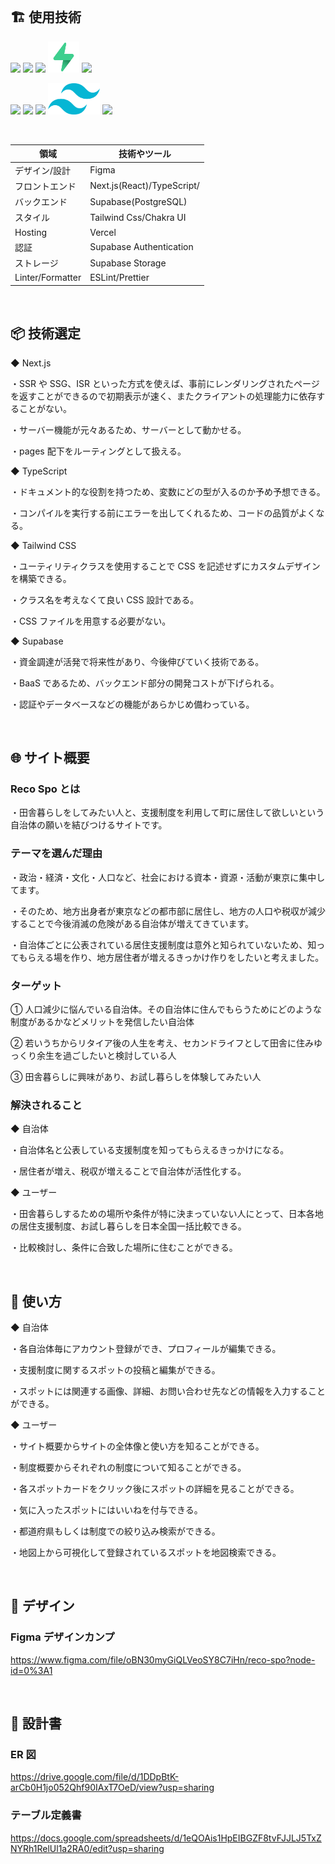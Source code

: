<br />

## 🏗 使用技術

<p align="left">
  <a href="https://www.typescriptlang.org/"><img src="https://cdn.worldvectorlogo.com/logos/typescript.svg" height="50px;" /></a>
  <a href="https://nextjs.org/"><img src="https://cdn.worldvectorlogo.com/logos/nextjs-3.svg" height="50px;" /></a>
  <a href="https://ja.reactjs.org/"><img src="https://cdn.worldvectorlogo.com/logos/react-2.svg" height="50px;" /></a>
  <a href="https://supabase.com/"><img src="./public/supabase.svg" height="50px;" /></a>
   <a href="https://vercel.com/"><img src="https://user-images.githubusercontent.com/65433193/118944114-3b393980-b98f-11eb-84a5-fc9a1db8ea6b.png" height="50px;" /></a
</p>
<p align="left">
  <a href="https://www.figma.com/"><img src="https://cdn.worldvectorlogo.com/logos/figma-1.svg" height="50px;" /></a>
  <a href="https://eslint.org/"><img src="https://cdn.worldvectorlogo.com/logos/eslint-1.svg" height="50px;" /></a>
  <a href="https://prettier.io/"><img src="https://cdn.worldvectorlogo.com/logos/prettier-2.svg" height="50px;" /></a>
  <a href="https://tailwindcss.com"><img src="./public/tailwind-css.svg" height="50px;"></a>
  <a href="https://chakra-ui.com/"><img src="https://bestofjs.org/logos/chakra-ui.svg" height="50px;"></a>

</p><br />

| 領域             | 技術やツール               |
| ---------------- | -------------------------- |
| デザイン/設計    | Figma                      |
| フロントエンド   | Next.js(React)/TypeScript/ |
| バックエンド     | Supabase(PostgreSQL)       |
| スタイル         | Tailwind Css/Chakra UI     |
| Hosting          | Vercel                     |
| 認証             | Supabase Authentication    |
| ストレージ       | Supabase Storage           |
| Linter/Formatter | ESLint/Prettier            |

<br/>

## 📦️ 技術選定

◆ Next.js

・SSR や SSG、ISR といった方式を使えば、事前にレンダリングされたページを返すことができるので初期表示が速く、またクライアントの処理能力に依存することがない。

・サーバー機能が元々あるため、サーバーとして動かせる。

・pages 配下をルーティングとして扱える。

◆ TypeScript

・ドキュメント的な役割を持つため、変数にどの型が入るのか予め予想できる。

・コンパイルを実行する前にエラーを出してくれるため、コードの品質がよくなる。

◆ Tailwind CSS

・ユーティリティクラスを使用することで CSS を記述せずにカスタムデザインを構築できる。

・クラス名を考えなくて良い CSS 設計である。

・CSS ファイルを用意する必要がない。

◆ Supabase

・資金調達が活発で将来性があり、今後伸びていく技術である。

・BaaS であるため、バックエンド部分の開発コストが下げられる。

・認証やデータベースなどの機能があらかじめ備わっている。

<br/>

## 🌐 サイト概要

### Reco Spo とは

・田舎暮らしをしてみたい人と、支援制度を利用して町に居住して欲しいという自治体の願いを結びつけるサイトです。

### テーマを選んだ理由

・政治・経済・文化・人口など、社会における資本・資源・活動が東京に集中してます。

・そのため、地方出身者が東京などの都市部に居住し、地方の人口や税収が減少することで今後消滅の危険がある自治体が増えてきています。

・自治体ごとに公表されている居住支援制度は意外と知られていないため、知ってもらえる場を作り、地方居住者が増えるきっかけ作りをしたいと考えました。

### ターゲット

① 人口減少に悩んでいる自治体。その自治体に住んでもらうためにどのような制度があるかなどメリットを発信したい自治体

② 若いうちからリタイア後の人生を考え、セカンドライフとして田舎に住みゆっくり余生を過ごしたいと検討している人

③ 田舎暮らしに興味があり、お試し暮らしを体験してみたい人

### 解決されること

◆ 自治体

・自治体名と公表している支援制度を知ってもらえるきっかけになる。

・居住者が増え、税収が増えることで自治体が活性化する。

◆ ユーザー

・田舎暮らしするための場所や条件が特に決まっていない人にとって、日本各地の居住支援制度、お試し暮らしを日本全国一括比較できる。

・比較検討し、条件に合致した場所に住むことができる。

<br/>

## 💬 使い方

◆ 自治体

・各自治体毎にアカウント登録ができ、プロフィールが編集できる。

・支援制度に関するスポットの投稿と編集ができる。

・スポットには関連する画像、詳細、お問い合わせ先などの情報を入力することができる。

◆ ユーザー

・サイト概要からサイトの全体像と使い方を知ることができる。

・制度概要からそれぞれの制度について知ることができる。

・各スポットカードをクリック後にスポットの詳細を見ることができる。

・気に入ったスポットにはいいねを付与できる。

・都道府県もしくは制度での絞り込み検索ができる。

・地図上から可視化して登録されているスポットを地図検索できる。

<br/>

## 🎨 デザイン

### Figma デザインカンプ

https://www.figma.com/file/oBN30myGiQLVeoSY8C7iHn/reco-spo?node-id=0%3A1

<br/>

## 📄 設計書

### ER 図

https://drive.google.com/file/d/1DDpBtK-arCb0H1jo052Qhf90IAxT7OeD/view?usp=sharing

### テーブル定義書

https://docs.google.com/spreadsheets/d/1eQOAis1HpEIBGZF8tvFJJLJ5TxZNYRh1RelUl1a2RA0/edit?usp=sharing
